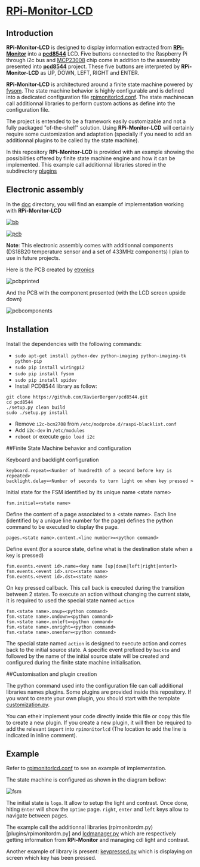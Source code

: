 # [RPi-Monitor-LCD](http://rpi-experiences.blogspot.fr/)

## Introduction
**RPi-Monitor-LCD** is designed to display information extracted from [**RPi-Monitor**](https://github.com/XavierBerger/RPi-Monitor) into a [**pcd8544**](https://github.com/XavierBerger/pcd8544) LCD.
Five buttons connected to the Raspberry Pi through i2c bus and [MCP23008](doc/mcp23008.pdf) chip come in addition to the assembly presented into [**pcd8544**](https://github.com/XavierBerger/pcd8544) project. These five buttons are interpreted by **RPi-Monitor-LCD** as UP, DOWN, LEFT, RIGHT and ENTER.

**RPi-Monitor-LCD** is architectured around a finite state machine powered by [fysom](https://github.com/mriehl/fysom). The state machine behavior is highly configurable and is defined into a dedicated configuration file [rpimonitorlcd.conf](rpimonitorlcd.conf). The state machinecan call additionnal libraries to perform custom actions as define into the configuration file.

The project is entended to be a framework easily customizable and not a fully packaged "of-the-shelf" solution. Using **RPi-Monitor-LCD** will certainly require some customization and adaptation (specially if you need to add an additionnal plugins to be called by the state machine).

In this repository **RPi-Monitor-LCD** is provided with an example showing the possibilities offered by finite state machine engine and how it can be implemented. This example call additionnal libraries stored in the subdirectory [plugins](plugins)

## Electronic assembly


In the [doc](https://github.com/XavierBerger/RPi-Monitor-LCD/tree/master/doc) directory, you will find an example of implementation working with **RPi-Monitor-LCD**

[![bb](doc/thumb_RPi-Monitor-LCD_bb.png)](doc/RPi-Monitor-LCD_bb.png)

[![pcb](doc/thumb_RPi-Monitor-LCD_pcb.png)](doc/RPi-Monitor-LCD_pcb.png)

**Note**: This electronic assembly comes with additionnal components (DS18B20 temperature sensor and a set of 433MHz components) I plan to use in future projects.

Here is the PCB created by [etronics](http://etronics.free.fr/boutique/boutique.htm)

![pcbprinted](doc/RPi-Monitor-LCD_PCBprinted.png)

And the PCB with the component presented (with the LCD screen upside down)

![pcbcomponents](doc/RPi-Monitor-LCD_PCBwithComponents.png)

## Installation

Install the dependencies with the following commands:

  * `sudo apt-get install python-dev python-imaging python-imaging-tk python-pip`
  * `sudo pip install wiringpi2`
  * `sudo pip install fysom`
  * `sudo pip install spidev`
  * Install PCD8544 library as follow:

```
git clone https://github.com/XavierBerger/pcd8544.git
cd pcd8544
./setup.py clean build 
sudo ./setup.py install
```

  * Remove `i2c-bcm2708` from `/etc/modprobe.d/raspi-blacklist.conf`
  * Add `i2c-dev` in `/etc/modules`
  * `reboot` or execute `gpio load i2c`
  
##Finite State Machine behavior and configuration

Keyboard and backlight configuration

```
keyboard.repeat=<Nunber of hundredth of a second before key is repeated>
backlight.delay=<Number of seconds to turn light on when key pressed >
```

Initial state for the FSM identified by its unique name &lt;state name&gt;

`fsm.initial=<state name>`

Define the content of a page associated to a &lt;state name&gt;. Each line (identified by a unique line number for the page) defines the python command to be executed to display the page.

`pages.<state name>.content.<line number>=<python command>`

Define event (for a source state, define what is the destination state when a key is pressed)
```
fsm.events.<event id>.name=<key name [up|down|left|right|enter]>
fsm.events.<event id>.src=<state name>
fsm.events.<event id>.dst=<state name>
```

On key pressed callback. This call back is executed during the transition between 2 states. To execute an action without changing the current state, it is required to used the special state named ```action```
```
fsm.<state name>.onup=<python command>
fsm.<state name>.ondown=<python command>
fsm.<state name>.onleft=<python command>
fsm.<state name>.onright=<python command>
fsm.<state name>.onenter=<python command>
```

The special state named ```action``` is designed to execute action and comes back to the initial source state. A specific event prefixed by ```backto``` and followed by the name of the initial source state will be created and configured during the finite state machine initialisation.

##Customisation and plugin creation

The python command used into the configuration file can call additional libraries names plugins. Some plugins are provided inside this repository. If you want to create your own plugin, you should start with the template [customization.py](plugins/customization.py).

You can etheir implement your code directly inside this file or copy this file to create a new plugin. If you create a new plugin, it will then be required to add the relevant ```import``` into ```rpimonitorlcd``` (The location to add the line is indicated in inline comment).

## Example

Refer to [rpimonitorlcd.conf](rpimonitorlcd.conf) to see an example of implementation. 

The state machine is configured as shown in the diagram bellow:

![fsm](doc/rpimonitorlcd.png)

The initial state is ```logo```. It allow to setup the light and contrast. Once done, hiting ```Enter``` will show the ```Uptime``` page. ```right```, ```enter``` and ```left``` keys allow to navigate between pages.

The example call the additionnal libraries (rpimonitordm.py)[plugins/rpimonitordm.py] and [lcdmanager.py](plugins/lcdmanager.py) which are respectively getting information from **RPi-Monitor** and managing cdl light and contrast.

Another example of library is present: [keypressed.py](plugins/keypressed.py) which is displaying on screen which key has been pressed.
